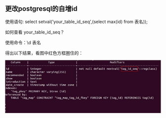 ## 更改postgresql的自增id

使用语句: select setval('your_table_id_seq',(select max(id) from 表名));

如何查看 your_table_id_seq？

使用命令：\d 表名

得出以下结果，看图中红色方框圈住的：

![asdasdasd](./image/更新postgresql自增id.jpeg)
